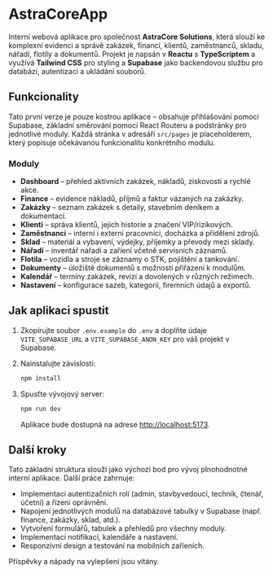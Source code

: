 # AstraCoreApp

Interní webová aplikace pro společnost **AstraCore Solutions**, která slouží ke komplexní evidenci a správě zakázek, financí, klientů, zaměstnanců, skladu, nářadí, flotily a dokumentů. Projekt je napsán v **Reactu** s **TypeScriptem** a využívá **Tailwind CSS** pro styling a **Supabase** jako backendovou službu pro databázi, autentizaci a ukládání souborů.

## Funkcionality

Tato první verze je pouze kostrou aplikace – obsahuje přihlašování pomocí Supabase, základní směrování pomocí React Routeru a podstránky pro jednotlivé moduly. Každá stránka v adresáři `src/pages` je placeholderem, který popisuje očekávanou funkcionalitu konkrétního modulu.

### Moduly

- **Dashboard** – přehled aktivních zakázek, nákladů, ziskovosti a rychlé akce.
- **Finance** – evidence nákladů, příjmů a faktur vázaných na zakázky.
- **Zakázky** – seznam zakázek s detaily, stavebním deníkem a dokumentací.
- **Klienti** – správa klientů, jejich historie a značení VIP/rizikových.
- **Zaměstnanci** – interní i externí pracovníci, docházka a přidělení zdrojů.
- **Sklad** – materiál a vybavení, výdejky, příjemky a převody mezi sklady.
- **Nářadí** – inventář nářadí a zaříení včetně servisních záznamů.
- **Flotila** – vozidla a stroje se záznamy o STK, pojištění a tankování.
- **Dokumenty** – úložiště dokumentů s možností přiřazení k modulům.
- **Kalendář** – termíny zakázek, revizí a dovolených v různých režimech.
- **Nastavení** – konfigurace sazeb, kategorií, firemních údajů a exportů.

## Jak aplikaci spustit

1. Zkopírujte soubor `.env.example` do `.env` a doplňte údaje `VITE_SUPABASE_URL` a `VITE_SUPABASE_ANON_KEY` pro váš projekt v Supabase.
2. Nainstalujte závislosti:

   ```bash
   npm install
   ```
3. Spusťte vývojový server:

   ```bash
   npm run dev
   ```

   Aplikace bude dostupná na adrese [http://localhost:5173](http://localhost:5173).

## Další kroky

Tato základní struktura slouží jako výchozí bod pro vývoj plnohodnotné interní aplikace. Další práce zahrnuje:

- Implementaci autentizačních rolí (admin, stavbyvedoucí, technik, čtenář, účetní) a řízení oprávnění.
- Napojení jednotlivých modulů na databázové tabulky v Supabase (např. finance, zakázky, sklad, atd.).
- Vytvoření formulářů, tabulek a přehledů pro všechny moduly.
- Implementaci notifikací, kalendáře a nastavení.
- Responzivní design a testování na mobilních zaříeních.

Příspěvky a nápady na vylepšení jsou vítány.
